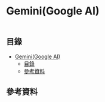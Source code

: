 # Gemini(Google AI)

```
```

## 目錄

- [Gemini(Google AI)](#geminigoogle-ai)
  - [目錄](#目錄)
  - [參考資料](#參考資料)

## 參考資料
